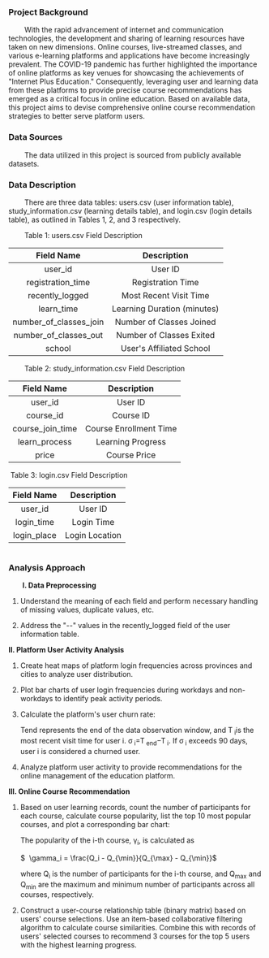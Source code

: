 ### Project Background

        With the rapid advancement of internet and communication technologies, the development and sharing of learning resources have taken on new dimensions. Online courses, live-streamed classes, and various e-learning platforms and applications have become increasingly prevalent. The COVID-19 pandemic has further highlighted the importance of online platforms as key venues for showcasing the achievements of "Internet Plus Education." Consequently, leveraging user and learning data from these platforms to provide precise course recommendations has emerged as a critical focus in online education. Based on available data, this project aims to devise comprehensive online course recommendation strategies to better serve platform users.

### Data Sources

        The data utilized in this project is sourced from publicly available datasets.

### Data Description

        There are three data tables: users.csv (user information table), study_information.csv (learning details table), and login.csv (login details table), as outlined in Tables 1, 2, and 3 respectively.

        Table 1: users.csv Field Description

| Field Name             | Description                 |
|:----------------------:|:---------------------------:|
| user_id                | User ID                     |
| registration_time      | Registration Time           |
| recently_logged        | Most Recent Visit Time      |
| learn_time             | Learning Duration (minutes) |
| number_of_classes_join | Number of Classes Joined    |
| number_of_classes_out  | Number of Classes Exited    |
| school                 | User's Affiliated School    |

        Table 2: study_information.csv Field Description

| Field Name       | Description            |
|:----------------:|:----------------------:|
| user_id          | User ID                |
| course_id        | Course ID              |
| course_join_time | Course Enrollment Time |
| learn_process    | Learning Progress      |
| price            | Course Price           |

 Table 3: login.csv Field Description 

| Field Name  | Description    |
|:-----------:|:--------------:|
| user_id     | User ID        |
| login_time  | Login Time     |
| login_place | Login Location |

# 

### Analysis  Approach

       **I. Data Preprocessing**

1. Understand the meaning of each field and perform necessary handling of missing values, duplicate values, etc.

2. Address the "--" values in the recently_logged field of the user information table.

**II. Platform User Activity Analysis**

1. Create heat maps of platform login frequencies across provinces and cities to analyze user distribution.

2. Plot bar charts of user login frequencies during workdays and non-workdays to identify peak activity periods.

3. Calculate the platform's user churn rate:
   
   Tend​ represents the end of the data observation window, and T<sub> i​ </sub>is the most recent visit time for user i. σ<sub> i​</sub>=T<sub> end</sub>​−T<sub> i</sub>​.  If σ<sub> i​</sub> exceeds 90 days, user i is considered a churned user.

4. Analyze platform user activity to provide recommendations for the online management of the education platform.

**III. Online Course Recommendation**

1. Based on user learning records, count the number of participants for each course, calculate course popularity, list the top 10 most popular courses, and plot a corresponding bar chart:
   
   The popularity of the i-th course, γ<sub>i</sub>​, is calculated as 
   
   $          \gamma_i = \frac{Q_i - Q_{\min}}{Q_{\max} - Q_{\min}}$
   
   where Q<sub>i</sub>​ is the number of participants for the i-th course, and Q<sub>max</sub> and Q<sub>min</sub>​ are the maximum and minimum number of participants across all courses, respectively.

2. Construct a user-course relationship table (binary matrix) based on users' course selections. Use an item-based collaborative filtering algorithm to calculate course similarities. Combine this with records of users' selected courses to recommend 3 courses for the top 5 users with the highest learning progress.
